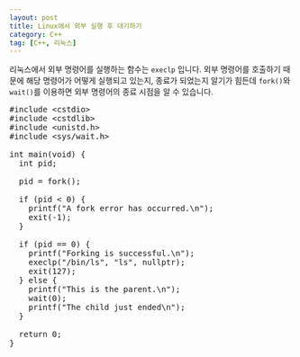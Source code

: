 ```yaml
---
layout: post
title: Linux에서 외부 실행 후 대기하기
category: C++
tag: [C++, 리눅스]
---
```


리눅스에서 외부 명령어를 실행하는 함수는 `execlp` 입니다. 외부 명령어를 호출하기 때문에 해당 명령어가 어떻게 실행되고 있는지, 종료가 되었는지 알기가 힘든데 `fork()`와 `wait()`를 이용하면 외부 명령어의 종료 시점을 알 수 있습니다.

<pre class="prettyprint">
#include &lt;cstdio&gt;
#include &lt;cstdlib&gt;
#include &lt;unistd.h&gt;
#include &lt;sys/wait.h&gt;

int main(void) {
  int pid;

  pid = fork();

  if (pid < 0) {
    printf("A fork error has occurred.\n");
    exit(-1);
  }

  if (pid == 0) {
    printf("Forking is successful.\n");
    execlp("/bin/ls", "ls", nullptr);
    exit(127);
  } else {
    printf("This is the parent.\n");
    wait(0);
    printf("The child just ended\n");
  }

  return 0;
}
</pre>